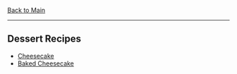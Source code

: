 [Back to Main](/README.md)

---
## Dessert Recipes

- [Cheesecake](/10%20Food/Cheesecake.md)
- [Baked Cheesecake](/10%20Food/Baked%20Cheesecake.md)